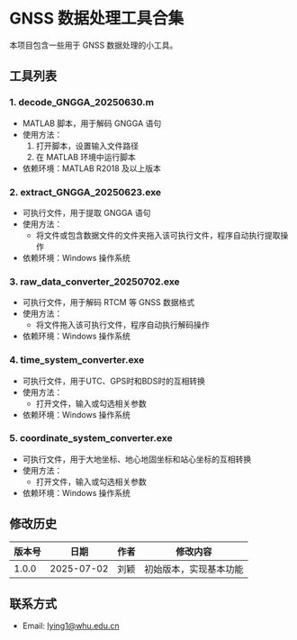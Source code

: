 # GNSS 数据处理工具合集

本项目包含一些用于 GNSS 数据处理的小工具。

## 工具列表

### 1. decode_GNGGA_20250630.m

- MATLAB 脚本，用于解码 GNGGA 语句
- 使用方法：
  1. 打开脚本，设置输入文件路径
  2. 在 MATLAB 环境中运行脚本
- 依赖环境：MATLAB R2018 及以上版本

### 2. extract_GNGGA_20250623.exe

- 可执行文件，用于提取 GNGGA 语句
- 使用方法：
  - 将文件或包含数据文件的文件夹拖入该可执行文件，程序自动执行提取操作
- 依赖环境：Windows 操作系统

### 3. raw_data_converter_20250702.exe

- 可执行文件，用于解码 RTCM 等 GNSS 数据格式
- 使用方法：
  - 将文件拖入该可执行文件，程序自动执行解码操作
- 依赖环境：Windows 操作系统

### 4. time_system_converter.exe

- 可执行文件，用于UTC、GPS时和BDS时的互相转换
- 使用方法：
  - 打开文件，输入或勾选相关参数
- 依赖环境：Windows 操作系统

### 5. coordinate_system_converter.exe

- 可执行文件，用于大地坐标、地心地固坐标和站心坐标的互相转换
- 使用方法：
  - 打开文件，输入或勾选相关参数
- 依赖环境：Windows 操作系统

## 修改历史

| 版本号 | 日期       | 作者 | 修改内容                     |
|--------|------------|------|------------------------------|
| 1.0.0  | 2025-07-02 | 刘颖 | 初始版本，实现基本功能 |

## 联系方式

- Email: lying1@whu.edu.cn
